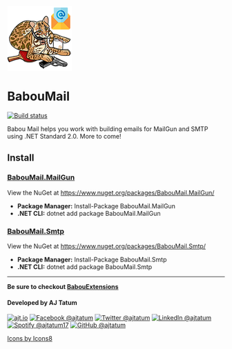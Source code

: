 ![alt text](https://raw.githubusercontent.com/ajtatum/BabouMail/master/assets/Babou-150x150.png "Babou loves mail!") <!-- markdownlint-disable -->

# **BabouMail**

[![Build status](https://ci.appveyor.com/api/projects/status/t71hwqmwmj1bj9o8?svg=true)](https://ci.appveyor.com/project/ajtatum/babouextensions) 

Babou Mail helps you work with building emails for MailGun and SMTP using .NET Standard 2.0. More to come!

## **Install**

### **[BabouMail.MailGun](https://github.com/ajtatum/BabouMail/tree/master/BabouMail.MailGun)**

View the NuGet at https://www.nuget.org/packages/BabouMail.MailGun/

* **Package Manager:** Install-Package BabouMail.MailGun
* **.NET CLI:** dotnet add package BabouMail.MailGun

### **[BabouMail.Smtp](https://github.com/ajtatum/BabouMail/tree/master/BabouMail.SMTP)**

View the NuGet at https://www.nuget.org/packages/BabouMail.Smtp/

* **Package Manager:** Install-Package BabouMail.Smtp
* **.NET CLI:** dotnet add package BabouMail.Smtp

---

**Be sure to checkout [BabouExtensions](https://github.com/ajtatum/BabouExtensions)**

#### Developed by AJ Tatum

[![ajt.io](https://img.icons8.com/clouds/50/000000/domain.png "ajt.io")](https://s.babou.io/aj?src=https://github.com/ajtatum/BabouMail)
[![Facebook @ajtatum](https://img.icons8.com/clouds/50/000000/facebook-new.png "Facebook @ajtatum")](https://s.babou.io/fbaj?src=https://github.com/ajtatum/BabouMail)
[![Twitter @ajtatum](https://img.icons8.com/clouds/50/000000/twitter.png "Twitter @ajtatum")](https://s.babou.io/twitteraj?src=https://github.com/ajtatum/BabouMail)
[![LinkedIn @ajtatum](https://img.icons8.com/clouds/50/000000/linkedin.png "LinkedIn @ajtatum")](https://s.babou.io/linkedinaj?src=https://github.com/ajtatum/BabouMail)
[![Spotify @ajtatum17](https://img.icons8.com/clouds/50/000000/spotify.png "Spotify @ajtatum17")](https://s.babou.io/spotifyaj?src=https://github.com/ajtatum/BabouMail)
[![GitHub @ajtatum](https://img.icons8.com/clouds/50/000000/github.png "GitHub @ajtatum")](https://s.babou.io/githubaj?src=https://github.com/ajtatum/BabouMail)

[Icons by Icons8](https://icons8.com/)
